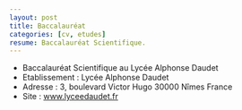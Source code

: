 ```yaml
---
layout: post
title: Baccalauréat
categories: [cv, etudes]
resume: Baccalauréat Scientifique.
---
```

* Baccalauréat Scientifique au Lycée Alphonse Daudet
* Etablissement : Lycée Alphonse Daudet
* Adresse : 3, boulevard Victor Hugo­ 30000­ Nîmes­ France
* Site : <a href="http://www.lyceedaudet.fr" target="_blank">www.lyceedaudet.fr</a>